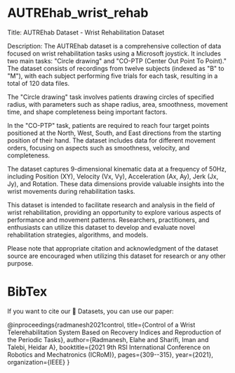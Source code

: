 # AUTREhab_wrist_rehab
Title: AUTREhab Dataset - Wrist Rehabilitation Dataset

Description: The AUTREhab dataset is a comprehensive collection of data focused on wrist rehabilitation tasks using a Microsoft joystick. It includes two main tasks: "Circle drawing" and "CO-PTP (Center Out Point To Point)." The dataset consists of recordings from twelve subjects (indexed as "B" to "M"), with each subject performing five trials for each task, resulting in a total of 120 data files.

The "Circle drawing" task involves patients drawing circles of specified radius, with parameters such as shape radius, area, smoothness, movement time, and shape completeness being important factors.

In the "CO-PTP" task, patients are required to reach four target points positioned at the North, West, South, and East directions from the starting position of their hand. The dataset includes data for different movement orders, focusing on aspects such as smoothness, velocity, and completeness.

The dataset captures 9-dimensional kinematic data at a frequency of 50Hz, including Position (XY), Velocity (Vx, Vy), Acceleration (Ax, Ay), Jerk (Jx, Jy), and Rotation. These data dimensions provide valuable insights into the wrist movements during rehabilitation tasks.

This dataset is intended to facilitate research and analysis in the field of wrist rehabilitation, providing an opportunity to explore various aspects of performance and movement patterns. Researchers, practitioners, and enthusiasts can utilize this dataset to develop and evaluate novel rehabilitation strategies, algorithms, and models.

Please note that appropriate citation and acknowledgment of the dataset source are encouraged when utilizing this dataset for research or any other purpose.


# BibTex
If you want to cite our 🤗 Datasets, you can use our paper:

@inproceedings{radmanesh2021control,
  title={Control of a Wrist Telerehabilitation System Based on Recovery Indices and Reproduction of the Periodic Tasks},
  author={Radmanesh, Elahe and Sharifi, Iman and Talebi, Heidar A},
  booktitle={2021 9th RSI International Conference on Robotics and Mechatronics (ICRoM)},
  pages={309--315},
  year={2021},
  organization={IEEE}
}
